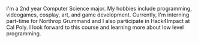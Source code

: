 I'm a 2nd year Computer Science major. My hobbies include programming, videogames, cosplay, art,
and game development. Currently, I'm interning part-time for Northrop Grummand and I also 
participate in Hack4Impact at Cal Poly. I look forward to this course and learning more about low level programming. 
